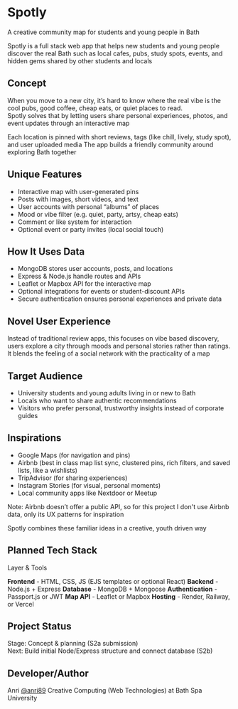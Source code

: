 # Spotly 

A creative community map for students and young people in Bath

Spotly is a full stack web app that helps new students and young people discover the real Bath such as local cafes, pubs, study spots, events, and hidden gems shared by other students and locals


## Concept
When you move to a new city, it’s hard to know where the real vibe is the cool pubs, good coffee, cheap eats, or quiet places to read.  
Spotly solves that by letting users share personal experiences, photos, and event updates through an interactive map

Each location is pinned with short reviews, tags (like chill, lively, study spot), and user uploaded media 
The app builds a friendly community around exploring Bath together


## Unique Features
- Interactive map with user-generated pins  
- Posts with images, short videos, and text  
- User accounts with personal “albums” of places  
- Mood or vibe filter (e.g. quiet, party, artsy, cheap eats)  
- Comment or like system for interaction  
- Optional event or party invites (local social touch)


## How It Uses Data
- MongoDB stores user accounts, posts, and locations  
- Express & Node.js handle routes and APIs  
- Leaflet or Mapbox API for the interactive map  
- Optional integrations for events or student-discount APIs  
- Secure authentication ensures personal experiences and private data  


## Novel User Experience
Instead of traditional review apps, this focuses on vibe based discovery, users explore a city through moods and personal stories rather than ratings. 
It blends the feeling of a social network with the practicality of a map


## Target Audience
- University students and young adults living in or new to Bath  
- Locals who want to share authentic recommendations  
- Visitors who prefer personal, trustworthy insights instead of corporate guides


## Inspirations
- Google Maps (for navigation and pins)
- Airbnb (best in class map list sync, clustered pins, rich filters, and saved lists, like a wishlists)
- TripAdvisor (for sharing experiences)  
- Instagram Stories (for visual, personal moments)  
- Local community apps like Nextdoor or Meetup

  
Note: Airbnb doesn’t offer a public API, so for this project I don't use Airbnb data, only its UX patterns for inspiration

Spotly combines these familiar ideas in a creative, youth driven way


## Planned Tech Stack
 Layer & Tools

 **Frontend** - HTML, CSS, JS (EJS templates or optional React) 
 **Backend** -  Node.js + Express 
 **Database** -  MongoDB + Mongoose 
 **Authentication** -  Passport.js or JWT 
 **Map API** - Leaflet or Mapbox 
 **Hosting** - Render, Railway, or Vercel 



## Project Status
Stage: Concept & planning (S2a submission)  
Next: Build initial Node/Express structure and connect database (S2b)


## Developer/Author
Anri [@anri89](https://github.com/anri89) 
Creative Computing (Web Technologies) at Bath Spa University 

